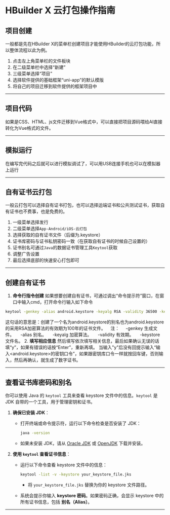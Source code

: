 # HBuilder X 云打包操作指南

## 项目创建

一般都是先在HBuilder X的菜单栏创建项目才能使用HBuilder的云打包功能，所以整体流程以此为例。

1. 点击左上角菜单栏的文件板块
2. 在二级菜单栏中选择“新建”
3. 三级菜单选择“项目”
4. 选择软件提供的基础框架“uni-app”的默认模版
5. 将自己的项目迁移到软件提供的框架项目中

---

## 项目代码

如果是CSS、HTML、js文件迁移到Vue格式中，可以直接把项目源码喂给AI直接转化为Vue格式的文件。

---

## 模拟运行

在编写完代码之后就可以进行模拟调试了，可以用USB连接手机也可以在模拟器上运行

---

## 自有证书云打包

一般云打包可以选择自有证书打包，也可以选择运端证书和公共测试证书，获取自有证书也不费事，也是免费的。

1. 一级菜单选择发行
2. 二级菜单选择`App-Android/iOS-云打包`
3. 选择获取的自有证书文件（后缀为.keystore）
4. 证书库密码与证书私钥密码一致（在获取自有证书的时候自己设置的）
5. 证书别名可通过`Java`的数据证书管理工具`Keytool`获取
6. 调整广告设置
7. 最后选择底部的快速安心打包即可

---

## 创建自有证书

1. **命令行指令创建**
如果想要创建自有证书，可通过调出“命令提示符”窗口，在窗口中输入cmd，打开命令行输入如下命令

```bash
keytool -genkey -alias android.keystore -keyalg RSA -validity 36500 -keystore android.keystore
```

这句话的意思是：创建了一个名为android.keystore的别名也为android.keystore的采用RSA加密算法的有效期为100年的证书文件。
   注：
    -genkey 生成文件。
    -alias 别名。
    -keyalg 加密算法。
    -validity 有效期。
    -keystore 文件名。
2. **填写相应信息**
然后填写依次填写相关信息，最后如果确认无误的话填“y”，如果有错误的话按“Enter”，重新再填。
当输入"y"后没有回提示输入“输入<android.keystore>的密钥口令”，如果跟密钥库口令一样就按回车键，否则输入，然后再确认，就生成了数字证书。

---

## 查看证书库密码和别名

你可以使用 Java 的 `keytool` 工具来查看 keystore 文件中的信息。`keytool` 是 JDK 自带的一个工具，用于管理密钥和证书。

1. **确保已安装 JDK**：
   - 打开终端或命令提示符，运行以下命令检查是否安装了 JDK：

     ```bash
     java -version
     ```

   - 如果未安装 JDK，请从 [Oracle JDK](https://www.oracle.com/java/technologies/javase-downloads.html) 或 [OpenJDK](https://openjdk.org/) 下载并安装。

2. **使用 `keytool` 查看证书信息**：
   - 运行以下命令查看 keystore 文件中的信息：

     ```bash
     keytool -list -v -keystore your_keystore_file.jks
     ```

     - 将 `your_keystore_file.jks` 替换为你的 keystore 文件路径。
   - 系统会提示你输入 **keystore 密码**。如果密码正确，会显示 keystore 中的所有证书信息，包括 **别名（Alias）**。

---
